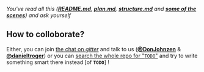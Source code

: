*You've read all this (__[README.md](https://github.com/EntrepreneursWithPureIntentions/future/blob/master/README.md)__, __[plan.md](https://github.com/EntrepreneursWithPureIntentions/future/blob/master/plan.md)__, __[structure.md](https://github.com/EntrepreneursWithPureIntentions/future/blob/master/structure.md)__ and __[some of the scenes](https://github.com/EntrepreneursWithPureIntentions/future/tree/master/scenes)__) and ask yourself*

How to colloborate?
-----------------------------

Either, you can join [the chat on *gitter*](https://gitter.im/EntrepreneursWithPureIntentions/future?utm_source=badge&utm_medium=badge&utm_campaign=pr-badge&utm_content=badge) and talk to us (__[@DonJohnzen](https://github.com/DonJohnzen)__ & __[@danieltroger](https://github.com/danieltroger)__) or you can [search the whole repo for "`TODO`"](https://github.com/EntrepreneursWithPureIntentions/future/search?utf8=%E2%9C%93&q=TODO) and try to write something smart there instead [of __`TODO`__] !
